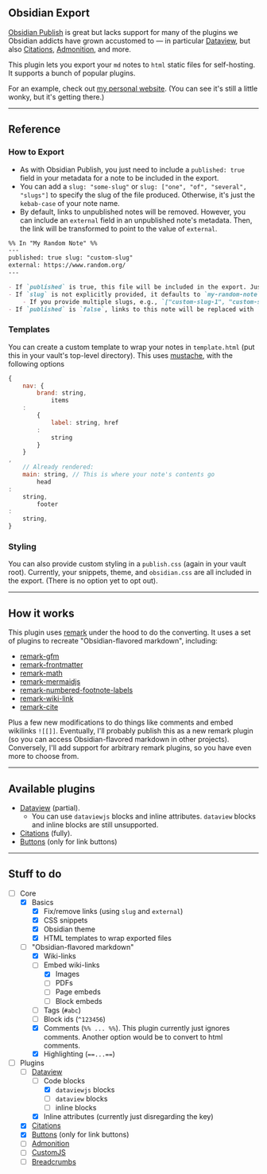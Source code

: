 ## Obsidian Export

[Obsidian Publish](https://obsidian.md/publish) is great but lacks support for many of the plugins we Obsidian addicts have grown accustomed to — in particular [Dataview](https://github.com/blacksmithgu/obsidian-dataview), but also [Citations](https://github.com/hans/obsidian-citation-plugin), [Admonition](https://github.com/valentine195/obsidian-admonition), and more.

This plugin lets you export your `md` notes to `html` static files for self-hosting. It supports a bunch of popular plugins.

For an example, check out [my personal website](https://jessehoogland.com/). (You can see it's still a little wonky, but it's getting there.)

---

## Reference

### How to Export

- As with Obsidian Publish, you just need to include a `published: true` field in your metadata for a note to be included in the export.
- You can add a `slug: "some-slug"` or `slug: ["one", "of", "several", "slugs"]` to specify the slug of the file produced. Otherwise, it's just the `kebab-case` of your note name.
- By default, links to unpublished notes will be removed. However, you can include an `external` field in an unpublished note's metadata. Then, the link will be transformed to point to the value of `external`.

```markdown
%% In "My Random Note" %%
---
published: true slug: "custom-slug"  
external: https://www.random.org/
---

- If `published` is true, this file will be included in the export. Just like Obsidian Publish.
- If `slug` is not explicitly provided, it defaults to `my-random-note`.
	- If you provide multiple slugs, e.g., `["custom-slug-1", "custom-slug-2"]`, then the note will be exported to a file whose name is the first provided slug. Eventually, I'd like to add support for redirecting additional slugs to the first.
- If `published` is `false`, links to this note will be replaced with `https://www.random.org/`

```

### Templates

You can create a custom template to wrap your notes in `template.html` (put this in your vault's top-level directory). This uses [mustache](https://www.npmjs.com/package/mustache), with the following options

```js
{
	nav: {
		brand: string,
			items
	:
		{
			label: string, href
		:
			string
		}
	}
,
	// Already rendered:
	main: string, // This is where your note's contents go 
		head
:
	string,
		footer
:
	string,
}
```

### Styling

You can also provide custom styling in a `publish.css` (again in your vault root). Currently, your snippets, theme, and `obsidian.css` are all included in the export. (There is no option yet to opt out).


---

## How it works

This plugin uses [remark](https://github.com/remarkjs/remark) under the hood to do the converting. It uses a set of plugins to recreate "Obsidian-flavored markdown", including:

- [remark-gfm](https://github.com/remarkjs/remark-gfm)
- [remark-frontmatter](https://github.com/remarkjs/remark-frontmatter)
- [remark-math](https://github.com/remarkjs/remark-math)
- [remark-mermaidjs](https://github.com/remcohaszing/remark-mermaidjs)
- [remark-numbered-footnote-labels](https://github.com/jackfletch/remark-numbered-footnote-labels)
- [remark-wiki-link](https://github.com/landakram/remark-wiki-link)
- [remark-cite](https://github.com/benrbray/remark-cite)

Plus a few new modifications to do things like comments and embed wikilinks `![[]]`. Eventually, I'll probably publish this as a new remark plugin (so you can access Obsidian-flavored markdown in other projects). Conversely, I'll add support for arbitrary remark plugins, so you have even more to choose from.

---

## Available plugins

- [Dataview](https://github.com/blacksmithgu/obsidian-dataview) (partial).
	- You can use `dataviewjs` blocks and inline attributes. `dataview` blocks and inline blocks are still unsupported.
- [Citations](https://github.com/hans/obsidian-citation-plugin) (fully).
- [Buttons](https://github.com/shabegom/buttons) (only for link buttons)

---

## Stuff to do

- [ ] Core
	- [x] Basics
		- [x] Fix/remove links (using `slug` and `external`)
		- [x] CSS snippets
		- [x] Obsidian theme
		- [x] HTML templates to wrap exported files
	- [ ] "Obsidian-flavored markdown"
		- [x] Wiki-links
		- [ ] Embed wiki-links
			- [x] Images
			- [ ] PDFs
			- [ ] Page embeds
			- [ ] Block embeds
		- [ ] Tags (`#abc`)
		- [ ] Block ids (`^123456`)
		- [x] Comments (`%% ... %%`). This plugin currently just ignores comments. Another option would be to convert to html comments.
		- [x] Highlighting (`==...==`)
- [ ] Plugins
	- [ ] [Dataview](https://github.com/blacksmithgu/obsidian-dataview)
		- [ ] Code blocks
			- [x] `dataviewjs` blocks
			- [ ] `dataview` blocks
			- [ ] inline blocks
		- [x] Inline attributes (currently just disregarding the key)
	- [x] [Citations](https://github.com/hans/obsidian-citation-plugin)
	- [x] [Buttons](https://github.com/shabegom/buttons) (only for link buttons)
	- [ ] [Admonition](https://github.com/valentine195/obsidian-admonition)
	- [ ] [CustomJS](https://github.com/samlewis0602/obsidian-custom-js)
	- [ ] [Breadcrumbs](https://github.com/SkepticMystic/breadcrumbs)	
